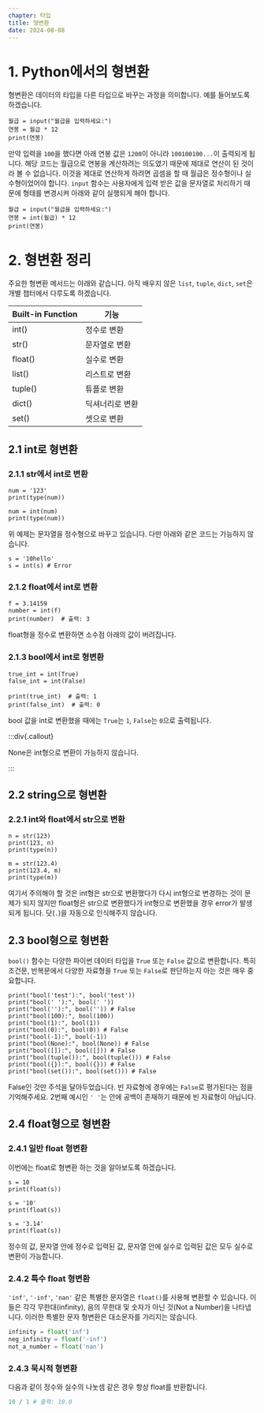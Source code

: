 ```yaml
---
chapter: 타입
title: 형변환
date: 2024-08-08
---
```


# 1. Python에서의 형변환

형변환은 데이터의 타입을 다른 타입으로 바꾸는 과정을 의미합니다. 예를 들어보도록 하겠습니다.

```python-exec
월급 = input("월급을 입력하세요:")
연봉 = 월급 * 12
print(연봉)
```

만약 입력을 `100`을 했다면 아래 연봉 값은 `1200`이 아니라 `100100100...`이 출력되게 됩니다. 해당 코드는 월급으로 연봉을 계산하려는 의도였기 때문에 제대로 연산이 된 것이라 볼 수 없습니다. 이것을 제대로 연산하게 하려면 곱셈을 할 때 월급은 정수형이나 실수형이었어야 합니다. `input` 함수는 사용자에게 입력 받은 값을 문자열로 처리하기 때문에 형태를 변경시켜 아래와 같이 실행되게 해야 합니다.

```python-exec
월급 = input("월급을 입력하세요:")
연봉 = int(월급) * 12
print(연봉)
```

# 2. 형변환 정리

주요한 형변환 메서드는 아래와 같습니다. 아직 배우지 않은 `list`, `tuple`, `dict`, `set`은 개별 챕터에서 다루도록 하겠습니다.

| Built-in Function | 기능            |
| ----------------- | --------------- |
| int()             | 정수로 변환     |
| str()             | 문자열로 변환   |
| float()           | 실수로 변환     |
| list()            | 리스트로 변환   |
| tuple()           | 튜플로 변환     |
| dict()            | 딕셔너리로 변환 |
| set()             | 셋으로 변환     |

## 2.1 int로 형변환

### 2.1.1 str에서 int로 변환

```python-exec
num = '123'
print(type(num))

num = int(num)
print(type(num))
```

위 예제는 문자열을 정수형으로 바꾸고 있습니다. 다만 아래와 같은 코드는 가능하지 않습니다.

```python-exec
s = '10hello'
s = int(s) # Error
```

### 2.1.2 float에서 int로 변환

```python-exec
f = 3.14159
number = int(f)
print(number)  # 출력: 3
```

float형을 정수로 변환하면 소수점 아래의 값이 버려집니다.

### 2.1.3 bool에서 int로 형변환

```python-exec
true_int = int(True)
false_int = int(False)

print(true_int)  # 출력: 1
print(false_int)  # 출력: 0
```

bool 값을 int로 변환했을 때에는 `True`는 `1`, `False`는 `0`으로 출력됩니다.

:::div{.callout}

None은 int형으로 변환이 가능하지 않습니다.

:::

## 2.2 string으로 형변환

### 2.2.1 int와 float에서 str으로 변환

```python-exec
n = str(123)
print(123, n)
print(type(n))

m = str(123.4)
print(123.4, m)
print(type(m))
```

여기서 주의해야 할 것은 int형은 str으로 변환했다가 다시 int형으로 변경하는 것이 문제가 되지 않지만 float형은 str으로 변환했다가 int형으로 변환했을 경우 error가 발생되게 됩니다. 닷(`.`)을 자동으로 인식해주지 않습니다.

## 2.3 bool형으로 형변환

`bool()` 함수는 다양한 파이썬 데이터 타입을 `True` 또는 `False` 값으로 변환합니다. 특히 조건문, 반복문에서 다양한 자료형을 `True` 또는 `False`로 판단하는지 아는 것은 매우 중요합니다.

```python-exec
print("bool('test'):", bool('test'))
print("bool(' '):", bool(' '))
print("bool(''):", bool('')) # False
print("bool(100):", bool(100))
print("bool(1):", bool(1))
print("bool(0):", bool(0)) # False
print("bool(-1):", bool(-1))
print("bool(None):", bool(None)) # False
print("bool([]):", bool([])) # False
print("bool(tuple()):", bool(tuple())) # False
print("bool({}):", bool({})) # False
print("bool(set()):", bool(set())) # False
```

False인 것만 주석을 달아두었습니다. 빈 자료형에 경우에는 `False`로 평가된다는 점을 기억해주세요. 2번째 예시인 `' '`는 안에 공백이 존재하기 때문에 빈 자료형이 아닙니다.

## 2.4 float형으로 형변환

### 2.4.1 일반 float 형변환

이번에는 float로 형변환 하는 것을 알아보도록 하겠습니다.

```python-exec
s = 10
print(float(s))

s = '10'
print(float(s))

s = '3.14'
print(float(s))
```

정수의 값, 문자열 안에 정수로 입력된 값, 문자열 안에 실수로 입력된 값은 모두 실수로 변환이 가능합니다.

### 2.4.2 특수 float 형변환

`'inf'`, `'-inf'`, `'nan'` 같은 특별한 문자열은 `float()`를 사용해 변환할 수 있습니다. 이들은 각각 무한대(infinity), 음의 무한대 및 숫자가 아닌 것(Not a Number)을 나타냅니다. 이러한 특별한 문자 형변환은 대소문자를 가리지는 않습니다.

```python
infinity = float('inf')
neg_infinity = float('-inf')
not_a_number = float('nan')
```

### 2.4.3 묵시적 형변환

다음과 같이 정수와 실수의 나눗셈 같은 경우 항상 float를 반환합니다.

```python
10 / 1 # 출력: 10.0
```
